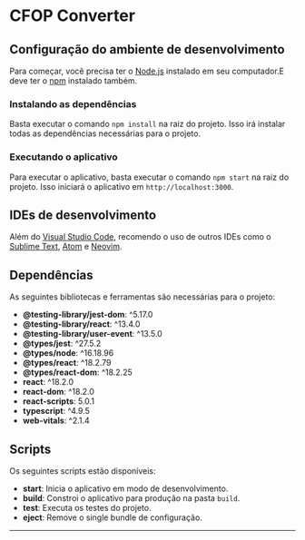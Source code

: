 # CFOP Converter

## Configuração do ambiente de desenvolvimento

Para começar, você precisa ter o [Node.js](https://nodejs.org) instalado em seu computador.E deve ter o [npm](https://www.npmjs.com/) instalado também.

### Instalando as dependências

Basta executar o comando `npm install` na raiz do projeto. Isso irá instalar todas as dependências necessárias para o projeto.

### Executando o aplicativo

Para executar o aplicativo, basta executar o comando `npm start` na raiz do projeto. Isso iniciará o aplicativo em `http://localhost:3000`.

## IDEs de desenvolvimento

Além do [Visual Studio Code](https://code.visualstudio.com), recomendo o uso de outros IDEs como o [Sublime Text](https://www.sublimetext.com), [Atom](https://atom.io) e [Neovim](https://neovim.io).

## Dependências

As seguintes bibliotecas e ferramentas são necessárias para o projeto:

- **@testing-library/jest-dom**: ^5.17.0
- **@testing-library/react**: ^13.4.0
- **@testing-library/user-event**: ^13.5.0
- **@types/jest**: ^27.5.2
- **@types/node**: ^16.18.96
- **@types/react**: ^18.2.79
- **@types/react-dom**: ^18.2.25
- **react**: ^18.2.0
- **react-dom**: ^18.2.0
- **react-scripts**: 5.0.1
- **typescript**: ^4.9.5
- **web-vitals**: ^2.1.4

## Scripts

Os seguintes scripts estão disponíveis:

- **start**: Inicia o aplicativo em modo de desenvolvimento.
- **build**: Constroi o aplicativo para produção na pasta `build`.
- **test**: Executa os testes do projeto.
- **eject**: Remove o single bundle de configuração.

___
